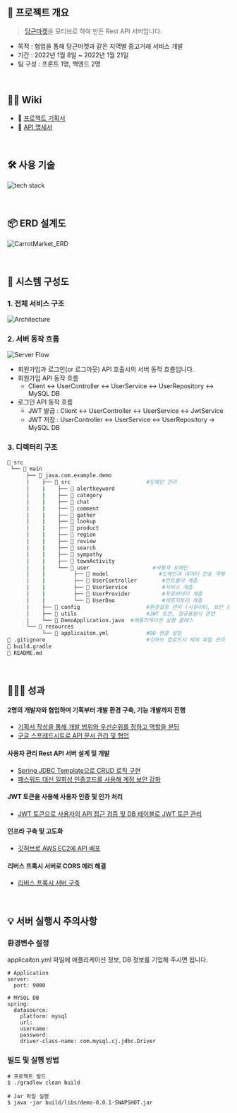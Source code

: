 
## 📝 프로젝트 개요
> [당근마켓](https://www.daangn.com/)을 모티브로 하여 만든 Rest API 서버입니다.
- 목적 : 협업을 통해 당근마켓과 같은 지역별 중고거래 서비스 개발 
- 기간 : 2022년 1월 8일 ~ 2022년 1월 21일 
- 팀 구성 : 프론트 1명, 백엔드 2명

</br>
<!--  -->

## 💁‍♂️ Wiki  
- 📄 [프로젝트 기획서](https://docs.google.com/document/d/1_Vou9ztPNuIda4ut12qDLIkIAlxaGnKM0SUuyv5ibpc/edit)
- 📰 [API 명세서](https://docs.google.com/spreadsheets/d/1B9NBjDoiH_AhRWvvDPoLE7wYosEl6iXz3fKVGy87UuY/edit#gid=1272810478)
<!---📦 [ERD 설계도](https://user-images.githubusercontent.com/62496215/157592220-fffa6e71-23be-4de9-b9c3-a1428a2784a5.png)-->   
<!--- 📁 [디렉토리 구조](https://github.com/gusdn7142/CarrotMarket_Clone_Server/wiki/%F0%9F%93%81-Directory-Structure)-->
<!--- 📽 시연 영상 : API 명세서의 postman 실행 결과 화면으로 대체--> 

</br>

## 🛠 사용 기술
![tech stack](https://github.com/gusdn7142/InstarEye_Backend/assets/62496215/aa38bf26-5892-4c28-94bf-f3df413be5a1)

</br>

## 📦 ERD 설계도
![CarrotMarket_ERD](https://user-images.githubusercontent.com/62496215/157592220-fffa6e71-23be-4de9-b9c3-a1428a2784a5.png)  
  
</br>

## 🔩 시스템 구성도
### 1. 전체 서비스 구조  
![Architecture](https://github.com/gusdn7142/InstarEye_Backend/assets/62496215/b085761a-daa2-4619-bc58-24e8092cfaf6)

### 2. 서버 동작 흐름
![Server Flow](https://github.com/gusdn7142/InstarEye_Backend/assets/62496215/41ae26b8-cd7f-4401-88ce-7864420ef85a)
- 회원가입과 로그인(or 로그아웃) API 호출시의 서버 동작 흐름입니다.
- 회원가입 API 동작 흐름
  - Client <-> UserController <-> UserService <-> UserRepository <-> MySQL DB
- 로그인 API 동작 흐름  
  - JWT 발급 : Client <-> UserController <-> UserService <-> JwtService 
  - JWT 저장 : UserController <-> UserService <-> UserRepository -> MySQL DB

### 3. 디렉터리 구조
```bash
📂 src
 └── 📂 main         
      ├── 📂 java.com.example.demo        			
      |    ├── 📂 src                        #도메인 관리  
      |    |    ├── 📂 alertkeyword            
      |    |    ├── 📂 category
      |    |    ├── 📂 chat
      |    |    ├── 📂 comment
      |    |    ├── 📂 gather
      |    |    ├── 📂 lookup
      |    |    ├── 📂 product
      |    |    ├── 📂 region
      |    |    ├── 📂 review
      |    |    ├── 📂 search
      |    |    ├── 📂 sympathy
      |    |    ├── 📂 townActivity
      |    |    └── 📂 user                    #사용자 도메인
      |    |         ├── 📂 model                #도메인과 데이터 전송 객체 
      |    |         ├── 📄 UserController        #컨트롤러 계층 
      |    |         ├── 📄 UserService           #서비스 계층
      |    |         ├── 📄 UserProvider          #프로바이더 계층
      |    |         └── 📄 UserDao               #레포지토리 계층 
      |    ├── 📂 config                     #환경설정 관리 (시큐리티, 보안 관련, 예외 처리)
      |    ├── 📂 utils                      #JWT 토큰, 정규표현식 관련
      |    └── 📄 DemoApplication.java  #애플리케이션 실행 클래스
      └── 📂 resources
           └── 📄 applicaiton.yml            #DB 연결 설정
📄 .gitignore                                #깃허브 업로드시 제외 파일 관리  
📄 build.gradle                                                                   
📄 README.md
``` 
<!-- - 도메인형으로 패키지 구조를 설계했습니다.
- 디렉터리별 세부 파일 구조는 [Wiki](https://github.com/gusdn7142/Instagram_Clone_Server/wiki/%F0%9F%93%81-Directory-Structure)를 참고해 주시면 감사합니다.  -->



</br>

## 👨🏻‍🏫 성과

####  2명의 개발자와 협업하며 기획부터 개발 환경 구축, 기능 개발까지 진행 
- [기획서 작성을 통해 개발 범위와 우선순위를 정하고 역할을 분담](https://docs.google.com/document/d/1_Vou9ztPNuIda4ut12qDLIkIAlxaGnKM0SUuyv5ibpc/edit)
- [구글 스프레드시트로 API 문서 관리 및 협업](https://docs.google.com/spreadsheets/d/1B9NBjDoiH_AhRWvvDPoLE7wYosEl6iXz3fKVGy87UuY/edit#gid=1272810478) 

#### 사용자 관리 Rest API 서버 설계 및 개발    
- [Spring JDBC Template으로 CRUD 로직 구현](https://fir-lancer-6bb.notion.site/Spring-JDBC-Template-CRUD-de12da8281414919a96c3ef9b60a9dac?pvs=4)
- [패스워드 대신 일회성 인증코드를 사용해 계정 보안 강화](https://fir-lancer-6bb.notion.site/7693d95d134247be8e1607d4495dd17a?pvs=4)     

#### JWT 토큰을 사용해 사용자 인증 및 인가 처리
- [JWT 토큰으로 사용자의 API 접근 검증 및 DB 테이블로 JWT 토큰 관리](https://fir-lancer-6bb.notion.site/JWT-API-DB-JWT-38b41a7d8ec744029d89368608296f96?pvs=4)

#### 인프라 구축 및 고도화    
- [깃허브로 AWS EC2에 API 배포](https://fir-lancer-6bb.notion.site/AWS-EC2-API-85772c33aecf4ce3ba6390ae6ca5ebfa?pvs=4)

#### 리버스 프록시 서버로 CORS 에러 해결
- [리버스 프록시 서버 구축](https://fir-lancer-6bb.notion.site/123d87c32b4c46f792b63403fe027049?pvs=4)

</br>

## 💡 서버 실행시 주의사항

### 환경변수 설정
applicaiton.yml 파일에 애플리케이션 정보, DB 정보를 기입해 주시면 됩니다.
  
```
# Application
server:
  port: 9000

# MYSQL DB
spring:
  datasource:
    platform: mysql
    url:
    username: 
    password:
    driver-class-name: com.mysql.cj.jdbc.Driver
``` 
  
### 빌드 및 실행 방법  
```
# 프로젝트 빌드 
$ ./gradlew clean build

# Jar 파일 실행
$ java -jar build/libs/demo-0.0.1-SNAPSHOT.jar
``` 
  
</br>
